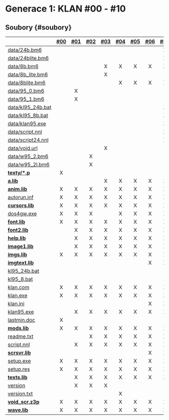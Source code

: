 # Generace 1: KLAN \#00 - \#10

## Soubory {#soubory}

|  | [\#00](/vydani/klan-00.md) | [\#01](/vydani/klan-01.md) | [\#02](/vydani/klan-02.md) | [\#03](/vydani/klan-03.md) | [\#04](/vydani/klan-04.md) | [\#05](/vydani/klan-05.md) | [\#06](/vydani/klan-06.md) | [\#07](/vydani/klan-07.md) | [\#08](/vydani/klan-08.md) | [\#09](/vydani/klan-09.md) | [\#10](/vydani/klan-10.md) |
| :--- | :---: | :---: | :---: | :---: | :---: | :---: | :---: | :---: | :---: | :---: | :---: |
| [data/24b.bm6](https://bitbucket.org/deefha/klan/wiki/Interfacy/Soubory/data/24b.bm6) |  |  |  |  |  |  |  | X | X | X | X |
| [data/24blite.bm6](https://bitbucket.org/deefha/klan/wiki/Interfacy/Soubory/data/24blite.bm6) |  |  |  |  |  |  |  | X | X | X | X |
| [data/8b.bm6](https://bitbucket.org/deefha/klan/wiki/Interfacy/Soubory/data/8b.bm6) |  |  |  | X | X | X | X | X | X | X | X |
| [data/8b\_lite.bm6](https://bitbucket.org/deefha/klan/wiki/Interfacy/Soubory/data/8b_lite.bm6) |  |  |  | X |  |  |  |  |  |  |  |
| [data/8blite.bm6](https://bitbucket.org/deefha/klan/wiki/Interfacy/Soubory/data/8blite.bm6) |  |  |  |  | X | X | X | X | X | X | X |
| [data/95\_0.bm6](https://bitbucket.org/deefha/klan/wiki/Interfacy/Soubory/data/95_0.bm6) |  | X |  |  |  |  |  |  |  |  |  |
| [data/95\_1.bm6](https://bitbucket.org/deefha/klan/wiki/Interfacy/Soubory/data/95_1.bm6) |  | X |  |  |  |  |  |  |  |  |  |
| [data/kl95\_24b.bat](https://bitbucket.org/deefha/klan/wiki/Interfacy/Soubory/data/kl95_24b.bat) |  |  |  |  |  |  |  | X | X | X | X |
| [data/kl95\_8b.bat](https://bitbucket.org/deefha/klan/wiki/Interfacy/Soubory/data/kl95_8b.bat) |  |  |  |  |  |  |  | X | X | X | X |
| [data/klan95.exe](https://bitbucket.org/deefha/klan/wiki/Interfacy/Soubory/data/klan95.exe) |  |  |  |  |  |  |  | X | X | X | X |
| [data/script.nnl](https://bitbucket.org/deefha/klan/wiki/Interfacy/Soubory/data/script.nnl) |  |  |  |  |  |  |  | X | X | X | X |
| [data/script24.nnl](https://bitbucket.org/deefha/klan/wiki/Interfacy/Soubory/data/script24.nnl) |  |  |  |  |  |  |  | X | X | X | X |
| [data/void.url](/soubory/data/void.url.md) |  |  |  | X |  |  |  |  |  |  |  |
| [data/w95\_2.bm6](https://bitbucket.org/deefha/klan/wiki/Interfacy/Soubory/data/w95_2.bm6) |  |  | X |  |  |  |  |  |  |  |  |
| [data/w95\_2l.bm6](https://bitbucket.org/deefha/klan/wiki/Interfacy/Soubory/data/w95_2l.bm6) |  |  | X |  |  |  |  |  |  |  |  |
| [**texty/\*.p**](https://bitbucket.org/deefha/klan/wiki/Interfacy/Soubory/texty/*.p) | X |  |  |  |  |  |  |  |  |  |  |
| [**a.lib**](https://bitbucket.org/deefha/klan/wiki/Interfacy/Soubory/a.lib) |  |  |  | X | X | X | X | X | X | X | X |
| [**anim.lib**](https://bitbucket.org/deefha/klan/wiki/Interfacy/Soubory/anim.lib) | X | X | X | X | X | X | X | X | X | X | X |
| [autorun.inf](https://bitbucket.org/deefha/klan/wiki/Interfacy/Soubory/autorun.inf) | X | X | X | X | X | X | X | X | X | X | X |
| [**cursors.lib**](https://bitbucket.org/deefha/klan/wiki/Interfacy/Soubory/cursors.lib) | X | X | X | X | X | X | X | X | X | X | X |
| [dos4gw.exe](https://bitbucket.org/deefha/klan/wiki/Interfacy/Soubory/dos4gw.exe) | X | X | X |  | X | X | X | X | X | X | X |
| [**font.lib**](https://bitbucket.org/deefha/klan/wiki/Interfacy/Soubory/font.lib) | X | X | X | X | X | X | X | X | X | X | X |
| [**font2.lib**](https://bitbucket.org/deefha/klan/wiki/Interfacy/Soubory/font2.lib) |  | X | X | X | X | X | X | X | X | X | X |
| [**help.lib**](https://bitbucket.org/deefha/klan/wiki/Interfacy/Soubory/help.lib) |  | X | X | X | X | X | X | X | X | X | X |
| [**image1.lib**](https://bitbucket.org/deefha/klan/wiki/Interfacy/Soubory/image1.lib) |  | X | X | X | X | X | X | X | X | X | X |
| [**imgs.lib**](https://bitbucket.org/deefha/klan/wiki/Interfacy/Soubory/imgs.lib) | X | X | X | X | X | X | X | X | X | X | X |
| [**imgtext.lib**](https://bitbucket.org/deefha/klan/wiki/Interfacy/Soubory/imgtext.lib) |  |  |  |  |  |  | X | X | X | X | X |
| [kl95\_24b.bat](https://bitbucket.org/deefha/klan/wiki/Interfacy/Soubory/kl95_24b.bat) |  |  |  |  |  |  |  |  | X |  |  |
| [kl95\_8.bat](https://bitbucket.org/deefha/klan/wiki/Interfacy/Soubory/kl95_8.bat) |  |  |  |  |  |  |  |  | X |  |  |
| [klan.com](https://bitbucket.org/deefha/klan/wiki/Interfacy/Soubory/klan.com) | X | X | X | X | X | X | X | X | X | X | X |
| [klan.exe](https://bitbucket.org/deefha/klan/wiki/Interfacy/Soubory/klan.exe) | X | X | X | X | X | X | X | X | X | X | X |
| [klan.ini](https://bitbucket.org/deefha/klan/wiki/Interfacy/Soubory/klan.ini) |  |  |  |  |  |  | X | X | X | X | X |
| [klan95.exe](https://bitbucket.org/deefha/klan/wiki/Interfacy/Soubory/klan95.exe) |  | X | X | X | X | X | X | X | X | X | X |
| [lastmin.doc](https://bitbucket.org/deefha/klan/wiki/Interfacy/Soubory/lastmin.doc) | X |  |  |  |  |  |  |  |  |  |  |
| [**mods.lib**](https://bitbucket.org/deefha/klan/wiki/Interfacy/Soubory/mods.lib) | X | X | X | X | X | X | X | X | X | X | X |
| [readme.txt](https://bitbucket.org/deefha/klan/wiki/Interfacy/Soubory/readme.txt) |  |  | X | X | X | X | X | X | X | X | X |
| [script.nnl](https://bitbucket.org/deefha/klan/wiki/Interfacy/Soubory/script.nnl) |  | X | X | X | X | X | X | X | X | X | X |
| [**scrsvr.lib**](https://bitbucket.org/deefha/klan/wiki/Interfacy/Soubory/scrsvr.lib) |  |  |  |  |  |  | X | X | X | X | X |
| [setup.exe](https://bitbucket.org/deefha/klan/wiki/Interfacy/Soubory/setup.exe) | X | X | X | X | X | X | X | X | X | X | X |
| [setup.res](https://bitbucket.org/deefha/klan/wiki/Interfacy/Soubory/setup.res) | X | X | X | X | X | X | X | X | X | X | X |
| [**texts.lib**](https://bitbucket.org/deefha/klan/wiki/Interfacy/Soubory/texts.lib) |  | X | X | X | X | X | X | X | X | X | X |
| [version](https://bitbucket.org/deefha/klan/wiki/Interfacy/Soubory/version) |  | X | X | X |  |  |  |  |  |  |  |
| [version.txt](https://bitbucket.org/deefha/klan/wiki/Interfacy/Soubory/version.txt) |  |  |  |  | X |  |  |  |  |  |  |
| [**void\_scr.z3p**](https://bitbucket.org/deefha/klan/wiki/Interfacy/Soubory/void_scr.z3p) | X | X | X | X | X | X | X | X | X | X | X |
| [**wave.lib**](https://bitbucket.org/deefha/klan/wiki/Interfacy/Soubory/wave.lib) | X | X | X | X | X | X | X | X | X | X | X |



